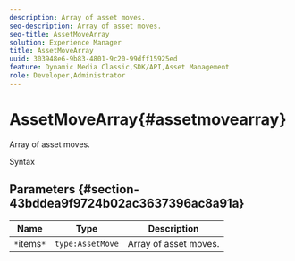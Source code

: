 ```yaml
---
description: Array of asset moves.
seo-description: Array of asset moves.
seo-title: AssetMoveArray
solution: Experience Manager
title: AssetMoveArray
uuid: 303948e6-9b83-4801-9c20-99dff15925ed
feature: Dynamic Media Classic,SDK/API,Asset Management
role: Developer,Administrator
---
```


# AssetMoveArray{#assetmovearray}

Array of asset moves.

 Syntax 

## Parameters {#section-43bddea9f9724b02ac3637396ac8a91a}

|  Name  | Type  | Description  |
|---|---|---|
|  `*`items`*`  | `type:AssetMove`  | Array of asset moves.  |

